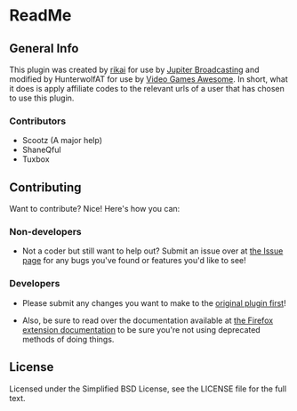 ReadMe
=============

General Info
-------

This plugin was created by [rikai](https://github.com/rikai/) for use by [Jupiter Broadcasting](http://www.jupiterbroadcasting.com/) and modified by HunterwolfAT for use by [Video Games Awesome](http://www.videogamesawesome.com/).
In short, what it does is apply affiliate codes to the relevant urls of a user that has chosen to use this plugin.



### Contributors
* Scootz (A major help)
* ShaneQful
* Tuxbox 

Contributing
------------

Want to contribute? Nice! Here's how you can:


### Non-developers
* Not a coder but still want to help out? Submit an issue over at [the Issue page](https://github.com/HunterwolfAT/JBAR-Firefox/issues) for any bugs you've found or features you'd like to see!

### Developers

* Please submit any changes you want to make to the [original plugin first](https://github.com/rikai/JBAR-Firefox/)!

* Also, be sure to read over the documentation available at
[the Firefox extension documentation](https://developer.mozilla.org/en-US/docs/Extensions/Firefox) to be sure you're not using deprecated methods of doing things.

License
------------
Licensed under the Simplified BSD License, see the LICENSE file for the full text.
